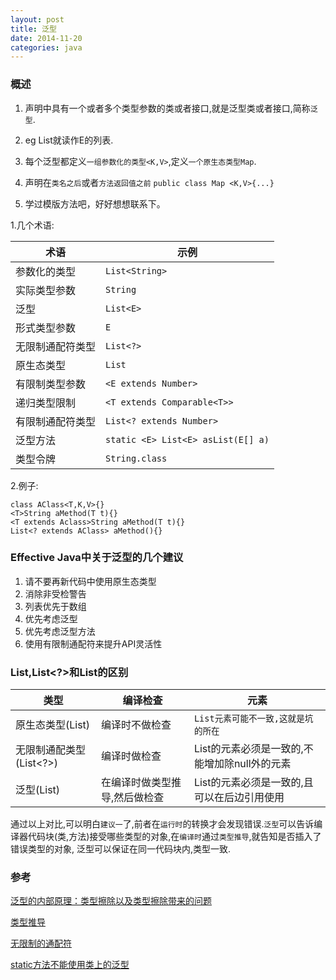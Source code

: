 ```yaml
---
layout: post
title: 泛型
date: 2014-11-20
categories: java
---
```


### 概述

1. 声明中具有一个或者多个类型参数的类或者接口,就是泛型类或者接口,简称`泛型`.

2. eg List<E>就读作E的列表.

3. 每个泛型都定义`一组参数化的类型<K,V>`,定义`一个原生态类型Map`.

4. 声明在`类名之后`或者`方法返回值之前` `public class Map <K,V>{...}`

5. 学过模版方法吧，好好想想联系下。

1.几个术语:

|术语|示例|
|-|-|
|参数化的类型  | `List<String>`
| 实际类型参数|`String`|
|  泛型|`List<E>`|
|  形式类型参数|`E`|
|  无限制通配符类型|`List<?>`|
|  原生态类型|`List`|
|  有限制类型参数|`<E extends Number>`|
|递归类型限制|`<T extends Comparable<T>>`|
|  有限制通配符类型|`List<? extends Number>`|
| 泛型方法|`static <E> List<E> asList(E[] a)`|
| 类型令牌|`String.class`|

2.例子:

    class AClass<T,K,V>{}   
    <T>String aMethod(T t){}    
    <T extends Aclass>String aMethod(T t){}
    List<? extends AClass> aMethod(){}

### Effective Java中关于泛型的几个建议

1.  请不要再新代码中使用原生态类型
2.  消除非受检警告
3.  列表优先于数组
4.  优先考虑泛型
5.  优先考虑泛型方法
6.  使用有限制通配符来提升API灵活性

### List,List<?>和List<E>的区别

|类型|编译检查|元素|
|-|-|-|
|原生态类型(List)|编译时不做检查|`List元素可能不一致,这就是坑的所在`|
|无限制通配类型(List<?>)|编译时做检查|List的元素必须是一致的,不能增加除null外的元素|
|泛型(List<E>)|在编译时做类型推导,然后做检查|List的元素必须是一致的,且可以在后边引用使用|

通过以上对比,可以明白`建议一`了,前者在`运行时`的转换才会发现错误.`泛型`可以告诉编译器代码块(类,方法)接受哪些类型的对象,在`编译时`通过`类型推导`,就告知是否插入了错误类型的对象,
泛型可以保证在同一代码块内,类型一致.

### 参考

[泛型的内部原理：类型擦除以及类型擦除带来的问题](http://blog.csdn.net/lonelyroamer/article/details/7868820)

[类型推导](http://blog.csdn.net/zerro99/article/details/6118218)

[无限制的通配符](http://bbs.csdn.net/topics/390349747)

[static方法不能使用类上的泛型](https://bbs.csdn.net/topics/390216551)
